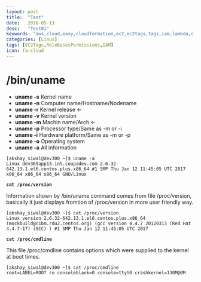 ```yaml
---
layout: post
title:  "Test"
date:   2018-05-13
desc:   "Test01"
keywords: "aws,cloud,easy,cloudformation,ec2,ec2tags,tags,iam,lambda,cloudwatch,cloudtrail,rolebased,rolebasespermissions,ec2permissions,permissions,ec2policy,siwal,adobe,radcom,orange,automation"
categories: [Linux]
tags: [EC2Tags,RoleBasesPermissions,IAM]
icon: fa-cloud
---
```

# **/bin/uname**
- **uname -s** Kernel name
- **uname -n** Computer name/Hostname/Nodename
- **uname -r** Kernel release <-
- **uname -v** Kernel version
- **uname -m** Machin name/Arch <-
- **uname -p** Processor type/Same as -m or -i
- **uname -i** Hardware platform/Same as -m or -p
- **uname -o** Operating system
- **uname -a** All information

```
[akshay_siwal@dev300 ~]$ uname -a
Linux dev369app13.int.coupadev.com 2.6.32-642.13.1.el6.centos.plus.x86_64 #1 SMP Thu Jan 12 11:45:05 UTC 2017 x86_64 x86_64 x86_64 GNU/Linux
```

**```cat /proc/version```** 

Information shown by /bin/uname command comes from file /proc/version, basically it just displays fromtion of /proc/version in more user friendly way.
```
[akshay_siwal@dev300 ~]$ cat /proc/version
Linux version 2.6.32-642.13.1.el6.centos.plus.x86_64 (mockbuild@c1bm.rdu2.centos.org) (gcc version 4.4.7 20120313 (Red Hat 4.4.7-17) (GCC) ) #1 SMP Thu Jan 12 11:45:05 UTC 2017
```
**```cat /proc/cmdline```**

This file /proc/cmdline contains options which were supplied to the kernel at boot times.

```
[akshay_siwal@dev300 ~]$ cat /proc/cmdline
root=LABEL=ROOT ro consoleblank=0 console=ttyS0 crashkernel=130M@0M
```
